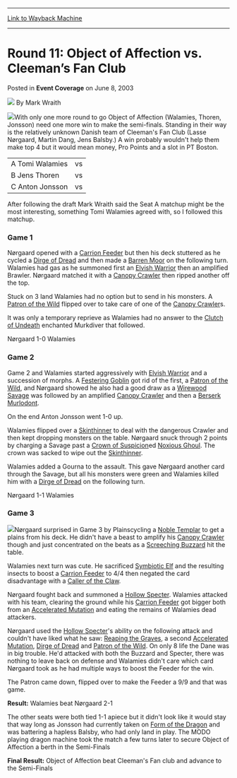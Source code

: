 
---
[Link to Wayback Machine](https://web.archive.org/web/20220625015528/https://magic.wizards.com/en/articles/archive/event-coverage/round-11-object-affection-vs-cleeman%E2%80%99s-fan-club-2003-06-08)

[_metadata_:author]:- "Mark Wraith"
[_metadata_:description]:- "With only one more round to go Object of Affection (Walamies, Thoren, Jonsson) need one more win to make the semi-finals. Standing in their way is the relatively unknown Danish team of Cleeman's Fan Club (Lasse Nørgaard, Martin Dang, Jens Balsby.) A win probably wouldn't help them make top 4 but it would mean money, Pro Points and a slot in PT Boston."
[_metadata_:generator]:- "Drupal 7 (http://drupal.org)"
[_metadata_:node]:- "770111"
[_metadata_:publish_date]:- "2003-06-08"
[_metadata_:source]:- "div-main-content"
[_metadata_:title]:- "Round 11: Object of Affection vs. Cleeman’s Fan Club"
[_metadata_:wayback_capture_timestamp]:- "2022-06-25 01:55:28"
[_metadata_:wayback_raw_url]:- "https://web.archive.org/web/20220625015528id_/https://magic.wizards.com/en/articles/archive/event-coverage/round-11-object-affection-vs-cleeman%E2%80%99s-fan-club-2003-06-08"
[_metadata_:wayback_url]:- "https://magic.wizards.com/en/articles/archive/event-coverage/round-11-object-affection-vs-cleeman%E2%80%99s-fan-club-2003-06-08"
---


Round 11: Object of Affection vs. Cleeman’s Fan Club
====================================================



 Posted in **Event Coverage**
 on June 8, 2003 






![](https://media.magic.wizards.com/styles/auth_small/public/generic-avatar-150_92.png)
By Mark Wraith












![](https://media.magic.wizards.com/image_legacy_migration/sideboard/images/gpams03/a900.jpg)With only one more round to go Object of Affection (Walamies, Thoren, Jonsson) need one more win to make the semi-finals. Standing in their way is the relatively unknown Danish team of Cleeman's Fan Club (Lasse Nørgaard, Martin Dang, Jens Balsby.) A win probably wouldn't help them make top 4 but it would mean money, Pro Points and a slot in PT Boston.




|  |  |
| --- | --- |
| A Tomi Walamies | vs | Lasse Nørgaard |
| B Jens Thoren | vs | Martin Dang |
| C Anton Jonsson | vs | Jens Balsby |

After following the draft Mark Wraith said the Seat A matchup might be the most interesting, something Tomi Walamies agreed with, so I followed this matchup.


### Game 1


Nørgaard opened with a [Carrion Feeder](https://gatherer.wizards.com/Pages/Card/Details.aspx?name=Carrion+Feeder) but then his deck stuttered as he cycled a [Dirge of Dread](https://gatherer.wizards.com/Pages/Card/Details.aspx?name=Dirge+of+Dread) and then made a [Barren Moor](https://gatherer.wizards.com/Pages/Card/Details.aspx?name=Barren+Moor) on the following turn. Walamies had gas as he summoned first an [Elvish Warrior](https://gatherer.wizards.com/Pages/Card/Details.aspx?name=Elvish+Warrior) then an amplified Brawler. Nørgaard matched it with a [Canopy Crawler](https://gatherer.wizards.com/Pages/Card/Details.aspx?name=Canopy+Crawler) then ripped another off the top.


Stuck on 3 land Walamies had no option but to send in his monsters. A [Patron of the Wild](https://gatherer.wizards.com/Pages/Card/Details.aspx?name=Patron+of+the+Wild) flipped over to take care of one of the [Canopy Crawler](https://gatherer.wizards.com/Pages/Card/Details.aspx?name=Canopy+Crawler)s.


It was only a temporary reprieve as Walamies had no answer to the [Clutch of Undeath](https://gatherer.wizards.com/Pages/Card/Details.aspx?name=Clutch+of+Undeath) enchanted Murkdiver that followed.


Nørgaard 1-0 Walamies


### Game 2


Game 2 and Walamies started aggressively with [Elvish Warrior](https://gatherer.wizards.com/Pages/Card/Details.aspx?name=Elvish+Warrior) and a succession of morphs. A [Festering Goblin](https://gatherer.wizards.com/Pages/Card/Details.aspx?name=Festering+Goblin) got rid of the first, a [Patron of the Wild](https://gatherer.wizards.com/Pages/Card/Details.aspx?name=Patron+of+the+Wild), and Nørgaard showed he also had a good draw as a [Wirewood Savage](https://gatherer.wizards.com/Pages/Card/Details.aspx?name=Wirewood+Savage) was followed by an amplified [Canopy Crawler](https://gatherer.wizards.com/Pages/Card/Details.aspx?name=Canopy+Crawler) and then a [Berserk Murlodont](https://gatherer.wizards.com/Pages/Card/Details.aspx?name=Berserk+Murlodont).


On the end Anton Jonsson went 1-0 up.


Walamies flipped over a [Skinthinner](https://gatherer.wizards.com/Pages/Card/Details.aspx?name=Skinthinner) to deal with the dangerous Crawler and then kept dropping monsters on the table. Nørgaard snuck through 2 points by charging a Savage past a [Crown of Suspicion](https://gatherer.wizards.com/Pages/Card/Details.aspx?name=Crown+of+Suspicion)ed [Noxious Ghoul](https://gatherer.wizards.com/Pages/Card/Details.aspx?name=Noxious+Ghoul). The crown was sacked to wipe out the [Skinthinner](https://gatherer.wizards.com/Pages/Card/Details.aspx?name=Skinthinner).


Walamies added a Gourna to the assault. This gave Nørgaard another card through the Savage, but all his monsters were green and Walamies killed him with a [Dirge of Dread](https://gatherer.wizards.com/Pages/Card/Details.aspx?name=Dirge+of+Dread) on the following turn.


Nørgaard 1-1 Walamies


### Game 3


![](https://media.magic.wizards.com/image_legacy_migration/sideboard/images/gpams03/a901.jpg)Nørgaard surprised in Game 3 by Plainscycling a [Noble Templar](https://gatherer.wizards.com/Pages/Card/Details.aspx?name=Noble+Templar) to get a plains from his deck. He didn't have a beast to amplify his [Canopy Crawler](https://gatherer.wizards.com/Pages/Card/Details.aspx?name=Canopy+Crawler) though and just concentrated on the beats as a [Screeching Buzzard](https://gatherer.wizards.com/Pages/Card/Details.aspx?name=Screeching+Buzzard) hit the table.


Walamies next turn was cute. He sacrificed [Symbiotic Elf](https://gatherer.wizards.com/Pages/Card/Details.aspx?name=Symbiotic+Elf) and the resulting insects to boost a [Carrion Feeder](https://gatherer.wizards.com/Pages/Card/Details.aspx?name=Carrion+Feeder) to 4/4 then negated the card disadvantage with a [Caller of the Claw](https://gatherer.wizards.com/Pages/Card/Details.aspx?name=Caller+of+the+Claw).


Nørgaard fought back and summoned a [Hollow Specter](https://gatherer.wizards.com/Pages/Card/Details.aspx?name=Hollow+Specter). Walamies attacked with his team, clearing the ground while his [Carrion Feeder](https://gatherer.wizards.com/Pages/Card/Details.aspx?name=Carrion+Feeder) got bigger both from an [Accelerated Mutation](https://gatherer.wizards.com/Pages/Card/Details.aspx?name=Accelerated+Mutation) and eating the remains of Walamies dead attackers.


Nørgaard used the [Hollow Specter](https://gatherer.wizards.com/Pages/Card/Details.aspx?name=Hollow+Specter)'s ability on the following attack and couldn't have liked what he saw: [Reaping the Graves](https://gatherer.wizards.com/Pages/Card/Details.aspx?name=Reaping+the+Graves), a second [Accelerated Mutation](https://gatherer.wizards.com/Pages/Card/Details.aspx?name=Accelerated+Mutation), [Dirge of Dread](https://gatherer.wizards.com/Pages/Card/Details.aspx?name=Dirge+of+Dread) and [Patron of the Wild](https://gatherer.wizards.com/Pages/Card/Details.aspx?name=Patron+of+the+Wild). On only 8 life the Dane was in big trouble. He'd attacked with both the Buzzard and Specter, there was nothing to leave back on defense and Walamies didn't care which card Nørgaard took as he had multiple ways to boost the Feeder for the win.


The Patron came down, flipped over to make the Feeder a 9/9 and that was game.


**Result:** Walamies beat Nørgaard 2-1


The other seats were both tied 1-1 apiece but it didn't look like it would stay that way long as Jonsson had currently taken on [Form of the Dragon](https://gatherer.wizards.com/Pages/Card/Details.aspx?name=Form+of+the+Dragon) and was battering a hapless Balsby, who had only land in play. The MODO playing dragon machine took the match a few turns later to secure Object of Affection a berth in the Semi-Finals


**Final Result:** Object of Affection beat Cleeman's Fan club and advance to the Semi-Finals








